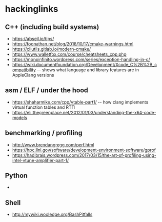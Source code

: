 # hackinglinks

## C++ (including build systems)
* https://abseil.io/tips/
* https://foonathan.net/blog/2018/10/17/cmake-warnings.html
* https://cliutils.gitlab.io/modern-cmake/
* https://www.walletfox.com/course/cheatsheets_cpp.php
* https://monoinfinito.wordpress.com/series/exception-handling-in-c/
* https://wiki.documentfoundation.org/Development/Xcode_C%2B%2B_compatibility -- shows what language and library features are in AppleClang versions

## asm / ELF / under the hood
* https://shaharmike.com/cpp/vtable-part1/ -- how clang implements virtual function tables and RTTI
* https://eli.thegreenplace.net/2012/01/03/understanding-the-x64-code-models

## benchmarking / profiling
* http://www.brendangregg.com/perf.html
* https://hpc.llnl.gov/software/development-environment-software/gprof
* https://hadibrais.wordpress.com/2017/03/15/the-art-of-profiling-using-intel-vtune-amplifier-part-1/

## Python
* 

## Shell
* http://mywiki.wooledge.org/BashPitfalls

